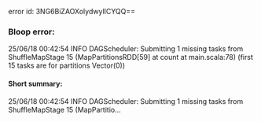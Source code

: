 error id: 3NG6BiZAOXolydwylICYQQ==
### Bloop error:

25/06/18 00:42:54 INFO DAGScheduler: Submitting 1 missing tasks from ShuffleMapStage 15 (MapPartitionsRDD[59] at count at main.scala:78) (first 15 tasks are for partitions Vector(0))
#### Short summary: 

25/06/18 00:42:54 INFO DAGScheduler: Submitting 1 missing tasks from ShuffleMapStage 15 (MapPartitio...